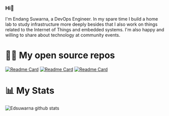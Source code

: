### Hi👋

I'm Endang Suwarna, a DevOps Engineer. In my spare time I build a home lab to study infrastructure more deeply besides that I also work on things related to the Internet of Things and embedded systems. I'm also happy and willing to share about technology at community events.

# 🧑‍💻 My open source repos

[![Readme Card](https://github-readme-stats.vercel.app/api/pin/?username=edsuwarna&repo=pangkalan&theme=radical)](https://github.com/edsuwarna/pangkalan)
[![Readme Card](https://github-readme-stats.vercel.app/api/pin/?username=edsuwarna&repo=whatilearned&theme=radical)](https://github.com/edsuwarna/whatilearned)
[![Readme Card](https://github-readme-stats.vercel.app/api/pin/?username=edsuwarna&repo=dotfile&theme=radical)](https://github.com/edsuwarna/dotfile)

# 📊 My Stats

![Edsuwarna github stats](https://github-readme-stats.vercel.app/api?username=edsuwarna&show_icons=true&count_private=true&theme=radical&hide=stars)
